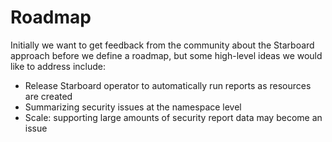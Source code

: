 # Roadmap

Initially we want to get feedback from the community about the Starboard approach before we define a roadmap, but some
high-level ideas we would like to address include:

* Release Starboard operator to automatically run reports as resources are created
* Summarizing security issues at the namespace level
* Scale: supporting large amounts of security report data may become an issue
